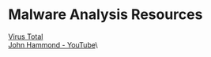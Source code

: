 # Malware Analysis Resources

[Virus Total](https://www.virustotal.com/gui/home/upload)\
[John Hammond - YouTube](https://www.youtube.com/c/JohnHammond010)\
